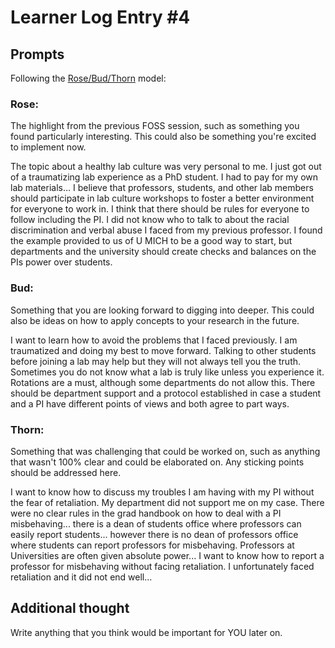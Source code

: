 # Learner Log Entry #4

## Prompts
Following the [Rose/Bud/Thorn](https://www.panoramaed.com/blog/rose-bud-thorn-activity-and-worksheet#:~:text=%22Rose%2C%20Bud%2C%20Thorn%22%20is%20a%20mindful%20design%2D,day%2C%20week%2C%20or%20month.) model:


### Rose:
The highlight from the previous FOSS session, such as something you found particularly interesting. This could also be something you're excited to implement now.

The topic about a healthy lab culture was very personal to me. I just got out of a traumatizing lab experience as a PhD student. I had to pay for my own lab materials...
I believe that professors, students, and other lab members should participate in lab culture workshops to foster a better environment for everyone to work in.
I think that there should be rules for everyone to follow including the PI. I did not know who to talk to about the racial discrimination and verbal abuse I faced from my previous professor.
I found the example provided to us of U MICH to be a good way to start, but departments and the university should create checks and balances on the PIs power over students. 
### Bud: 
Something that you are looking forward to digging into deeper. This could also be ideas on how to apply concepts to your research in the future.

I want to learn how to avoid the problems that I faced previously. I am traumatized and doing my best to move forward.
Talking to other students before joining a lab may help but they will not always tell you the truth.
Sometimes you do not know what a lab is truly like unless you experience it.
Rotations are a must, although some departments do not allow this.
There should be department support and a protocol established in case a student and a PI have different points of views and both agree to part ways.



### Thorn: 
Something that was challenging that could be worked on, such as anything that wasn't 100% clear and could be elaborated on. Any sticking points should be addressed here. 

I want to know how to discuss my troubles I am having with my PI without the fear of retaliation.
My department did not support me on my case.
There were no clear rules in the grad handbook on how to deal with a PI misbehaving... there is a dean of students office where professors can easily report students...
however there is no dean of professors office where students can report professors for misbehaving.
Professors at Universities are often given absolute power... I want to know how to report a professor for misbehaving without facing retaliation.
I unfortunately faced retaliation and it did not end well...


## Additional thought
Write anything that you think would be important for YOU later on.
